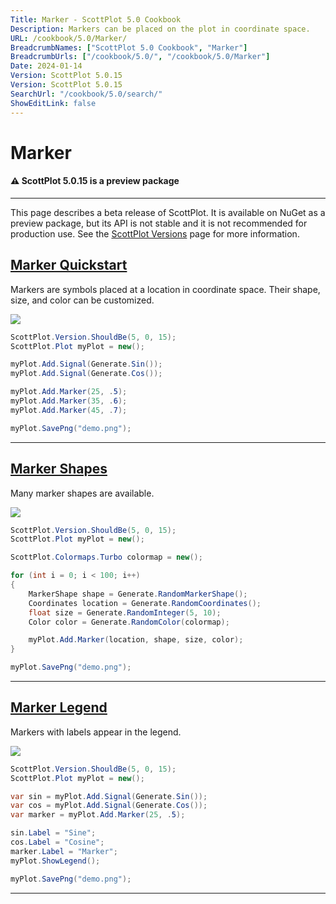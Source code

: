```yaml
---
Title: Marker - ScottPlot 5.0 Cookbook
Description: Markers can be placed on the plot in coordinate space.
URL: /cookbook/5.0/Marker/
BreadcrumbNames: ["ScottPlot 5.0 Cookbook", "Marker"]
BreadcrumbUrls: ["/cookbook/5.0/", "/cookbook/5.0/Marker"]
Date: 2024-01-14
Version: ScottPlot 5.0.15
Version: ScottPlot 5.0.15
SearchUrl: "/cookbook/5.0/search/"
ShowEditLink: false
---
```


# Marker



<div class='alert alert-warning' role='alert'><h4 class='alert-heading py-0 my-0'>⚠️ ScottPlot 5.0.15 is a preview package</h4><hr /><p class='mb-0'><span class='fw-semibold'>This page describes a beta release of ScottPlot.</span> It is available on NuGet as a preview package, but its API is not stable and it is not recommended for production use. See the <a href='https://scottplot.net/versions/'>ScottPlot Versions</a> page for more information. </p></div>



<h2><a href='/cookbook/5.0/Marker/MarkerQuickstart'>Marker Quickstart</a></h2>

Markers are symbols placed at a location in coordinate space. Their shape, size, and color can be customized.

[![](/cookbook/5.0/images/MarkerQuickstart.png)](/cookbook/5.0/images/MarkerQuickstart.png)

```cs
ScottPlot.Version.ShouldBe(5, 0, 15);
ScottPlot.Plot myPlot = new();

myPlot.Add.Signal(Generate.Sin());
myPlot.Add.Signal(Generate.Cos());

myPlot.Add.Marker(25, .5);
myPlot.Add.Marker(35, .6);
myPlot.Add.Marker(45, .7);

myPlot.SavePng("demo.png");

```

<hr class='my-5 invisible'>


<h2><a href='/cookbook/5.0/Marker/MarkerShapes'>Marker Shapes</a></h2>

Many marker shapes are available.

[![](/cookbook/5.0/images/MarkerShapes.png)](/cookbook/5.0/images/MarkerShapes.png)

```cs
ScottPlot.Version.ShouldBe(5, 0, 15);
ScottPlot.Plot myPlot = new();

ScottPlot.Colormaps.Turbo colormap = new();

for (int i = 0; i < 100; i++)
{
    MarkerShape shape = Generate.RandomMarkerShape();
    Coordinates location = Generate.RandomCoordinates();
    float size = Generate.RandomInteger(5, 10);
    Color color = Generate.RandomColor(colormap);

    myPlot.Add.Marker(location, shape, size, color);
}

myPlot.SavePng("demo.png");

```

<hr class='my-5 invisible'>


<h2><a href='/cookbook/5.0/Marker/MarkerLegend'>Marker Legend</a></h2>

Markers with labels appear in the legend.

[![](/cookbook/5.0/images/MarkerLegend.png)](/cookbook/5.0/images/MarkerLegend.png)

```cs
ScottPlot.Version.ShouldBe(5, 0, 15);
ScottPlot.Plot myPlot = new();

var sin = myPlot.Add.Signal(Generate.Sin());
var cos = myPlot.Add.Signal(Generate.Cos());
var marker = myPlot.Add.Marker(25, .5);

sin.Label = "Sine";
cos.Label = "Cosine";
marker.Label = "Marker";
myPlot.ShowLegend();

myPlot.SavePng("demo.png");

```

<hr class='my-5 invisible'>

